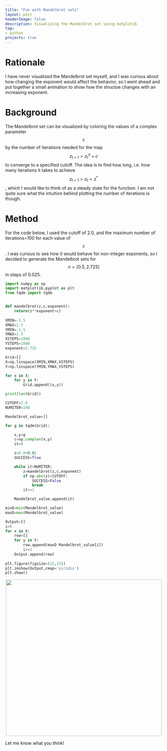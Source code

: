 ```yaml
---
title: "Fun with Mandelbrot sets"
layout: post
headerImage: false
description: Visualizing the Mandelbrot set using matplotib
tag:
- python
projects: true
---
```


# Rationale

I have never visualized the Mandelbrot set myself, and I was curious about how changing the exponent would affect the behavior, so I went ahead and put together a small animation to show how the structue changes with an increasing exponent.

# Background

The Mandelbrot set can be visualized by coloring the values of a complex parameter $$c$$ by the number of iterations needed for the map $$z_{t+1}=z_{t}^n + c$$ to converge to a specified cutoff. The idea is to find how long, i.e. how many iterations it takes to achieve $$z_{t+1}=z_{t}=z^*$$, which I would like to think of as a steady state for the function. I am not quite sure what the intuition behind plotting the number of iterations is though. 

# Method

For the code below, I used the cutoff of 2.0, and the maximum number of iterations=100 for each value of $$c$$. I was curious to see how it would behave for non-integer exponents, so I decided to generate the Mandelbrot sets for $$n=[0.5,2.725]$$ in steps of 0.025.

```python
import numpy as np
import matplotlib.pyplot as plt
from tqdm import tqdm


def mandelbrot(z,c,exponent):
    return(z**exponent+c)
    
XMIN=-1.5
XMAX=1.5
YMIN=-1.5
YMAX=1.5
XSTEPS=1000
YSTEPS=1000
exponent=2.725

Grid=[]
X=np.linspace(XMIN,XMAX,XSTEPS)
Y=np.linspace(YMIN,YMAX,YSTEPS)

for x in X:
    for y in Y:
        Grid.append((x,y))

print(len(Grid))

CUTOFF=2.0
NUMITER=100

Mandelbrot_value=[]

for g in tqdm(Grid):

    x,y=g
    c=np.complex(x,y)
    it=0

    z=0.0+0.0j
    SUCCESS=True

    while it<NUMITER:
        z=mandelbrot(z,c,exponent)
        if np.abs(z)>CUTOFF:
            SUCCESS=False
            break
        it+=1

    Mandelbrot_value.append(it)

minD=min(Mandelbrot_value)
maxD=max(Mandelbrot_value)

Output=[]
i=0
for x in X:
    row=[]
    for y in Y:
        row.append(maxD-Mandelbrot_value[i])
        i+=1
    Output.append(row)
    
plt.figure(figsize=(15,15))
plt.imshow(Output,cmap='viridis')
plt.show()
```

<center><img src="{{site.url}}/assets/images/mandelbrot_exponent_bw.gif" height="500" width="500"></center>

Let me know what you think!
